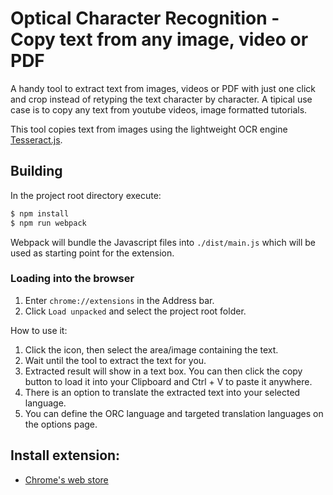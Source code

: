 Optical Character Recognition - Copy text from any image, video or PDF
===============

A handy tool to extract text from images, videos or PDF with just one click and crop instead of retyping the text character by character. A tipical use case is to copy any text from youtube videos, image formatted tutorials.

This tool copies text from images using the lightweight OCR engine [Tesseract.js](https://github.com/naptha/tesseract.js).

## Building

In the project root directory execute:
```bash
$ npm install
$ npm run webpack
```
Webpack will bundle the Javascript files into `./dist/main.js` which will be used as starting point for the extension.

### Loading into the browser

1. Enter `chrome://extensions` in the Address bar.
2. Click `Load unpacked` and select the project root folder.

How to use it:
1. Click the icon, then select the area/image containing the text. 
2. Wait until the tool to extract the text for you.
3. Extracted result will show in a text box. You can then click the copy button to load it into your Clipboard and Ctrl + V to paste it anywhere.
4. There is an option to translate the extracted text into your selected language.
5. You can define the ORC language and targeted translation languages on the options page.

Install extension:
-----------
* [Chrome's web store](https://chrome.google.com/webstore/detail/orc-text-snap/cjcbfnbbhjipgbbncobdgdpphnlalife)
